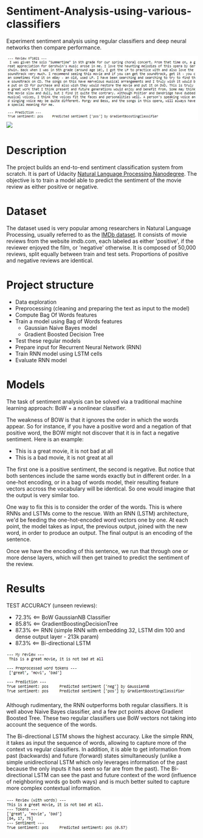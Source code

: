 # Sentiment-Analysis-using-various-classifiers
Experiment sentiment analysis using regular classifiers and deep neural networks then compare performance.

![](asset/intro.jpg)             ![](asset/poswordcloud.jpg)

# Description

The project builds an end-to-end sentiment classification system from scratch. It is part of Udacity [Natural Language Processing Nanodegree](https://www.udacity.com/course/natural-language-processing-nanodegree--nd892).
The objective is to train a model able to predict the sentiment of the movie review as either positive or negative.

# Dataset

The dataset used is very popular among researchers in Natural Language Processing, usually referred to as the [IMDb dataset](http://ai.stanford.edu/~amaas/data/sentiment/). It consists of movie reviews from the website imdb.com, each labeled as either 'positive', if the reviewer enjoyed the film, or 'negative' otherwise.
It is composed of 50,000 reviews, split equally between train and test sets. Proportions of positive and negative reviews are identical.

# Project structure
- Data exploration
- Preprocessing (cleaning and preparing the text as input to the model)
- Compute Bag Of Words features
- Train a model using Bag of Words features
    - Gaussian Naive Bayes model
    - Gradient Boosted Decision Tree
- Test these regular models
- Prepare input for Recurrent Neural Network (RNN)
- Train RNN model using LSTM cells
- Evaluate RNN model

# Models

The task of sentiment analysis can be solved via a traditional machine learning approach: BoW + a nonlinear classifier. 

The weakness of BOW is that it ignores the order in which the words appear. So for instance, if you have a positive word and a negation of that positive word, the BOW might not discover that it is in fact a negative sentiment. Here is an example:
- This is a great movie, it is not bad at all
- This is a bad movie, it is not great at all

The first one is a positive sentiment, the second is negative. But notice that both sentences include the same words exactly but in different order. In a one-hot encoding, or in a bag of words model, their resulting feature vectors accross the vocabulary will be identical. So one would imagine that the output is very similar too.

One way to fix this is to consider the order of the words. This is where RNNs and LSTMs come to the rescue. With an RNN (LSTM) architecture, we'd be feeding the one-hot-encoded word vectors one by one. At each point, the model takes as input, the previous output, joined with the new word, in order to produce an output. The final output is an encoding of the sentence.

Once we have the encoding of this sentence, we run that through one or more dense layers, which will then get trained to predict the sentiment of the review.

# Results

TEST ACCURACY (unseen reviews):

- 72.3% <== BoW GaussianNB Classifier
- 85.8% <== GradientBoostingDecisionTree
- 87.3% <== RNN (simple RNN with embedding 32, LSTM dim 100 and dense output layer - 213k param)
- 87.3% <== Bi-directional LSTM

![](asset/basic.jpg) 

Although rudimentary, the RNN outperforms both regular classifiers. It is well above Naive Bayes classifier, and a few pct points above Gradient Boosted Tree. These two regular classifiers use BoW vectors not taking into account the sequence of the words.

The Bi-directional LSTM shows the highest accuracy. Like the simple RNN, it takes as input the sequence of words, allowing to capture more of the context vs regular classifiers. In addition, it is able to get information from past (backwards) and future (forward) states simultaneously (unlike a simple unidirectional LSTM which only leverages information of the past because the only inputs it has seen so far are from the past). The Bi-directional LSTM can see the past and future context of the word (influence of neighboring words go both ways) and is much better suited to capture more complex contextual information.

![](asset/best.jpg) 
